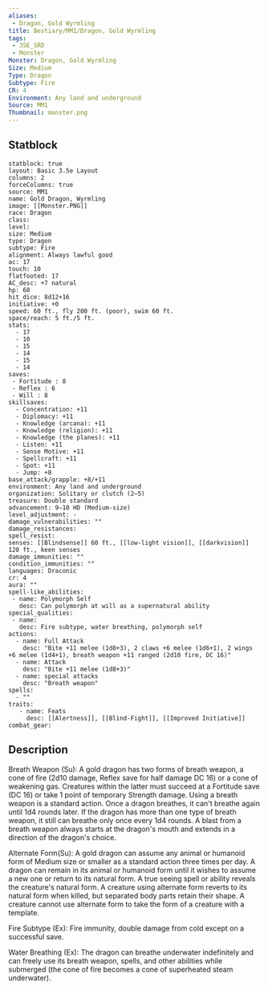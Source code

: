 ```yaml
---
aliases:
 - Dragon, Gold Wyrmling
title: Bestiary/MM1/Dragon, Gold Wyrmling
tags:
 - 35E_SRD
 - Monster
Monster: Dragon, Gold Wyrmling
Size: Medium
Type: Dragon
Subtype: Fire
CR: 4
Environment: Any land and underground
Source: MM1
Thumbnail: monster.png
---
```


## Statblock

```statblock
statblock: true
layout: Basic 3.5e Layout
columns: 2
forceColumns: true
source: MM1 
name: Gold Dragon, Wyrmling
image: [[Monster.PNG]]
race: Dragon
class: 
level: 
size: Medium
type: Dragon
subtype: Fire
alignment: Always lawful good
ac: 17
touch: 10
flatfooted: 17
AC_desc: +7 natural
hp: 68
hit_dice: 8d12+16
initiative: +0
speed: 60 ft., fly 200 ft. (poor), swim 60 ft.
space/reach: 5 ft./5 ft.
stats:
  - 17
  - 10
  - 15
  - 14
  - 15
  - 14
saves:
 - Fortitude : 8
 - Reflex : 6
 - Will : 8
skillsaves:
  - Concentration: +11
  - Diplomacy: +11
  - Knowledge (arcana): +11
  - Knowledge (religion): +11
  - Knowledge (the planes): +11
  - Listen: +11
  - Sense Motive: +11
  - Spellcraft: +11
  - Spot: +11
  - Jump: +8
base_attack/grapple: +8/+11
environment: Any land and underground
organization: Solitary or clutch (2–5)
treasure: Double standard
advancement: 9–10 HD (Medium-size)
level_adjustment: -
damage_vulnerabilities: ""
damage_resistances: 
spell_resist: 
senses: [[Blindsense]] 60 ft., [[low-light vision]], [[darkvision]] 120 ft., keen senses
damage_immunities: ""
condition_immunities: ""
languages: Draconic
cr: 4
aura: ""
spell-like_abilities:
 - name: Polymorph Self
   desc: Can polymorph at will as a supernatural ability
special_qualities:
 - name: 
   desc: Fire subtype, water breathing, polymorph self
actions:
  - name: Full Attack
    desc: "Bite +11 melee (1d8+3), 2 claws +6 melee (1d6+1), 2 wings +6 melee (1d4+1), breath weapon +11 ranged (2d10 fire, DC 16)"
  - name: Attack
    desc: "Bite +11 melee (1d8+3)"
  - name: special attacks
    desc: "Breath weapon"
spells:
  - ""
traits:
   - name: Feats
     desc: [[Alertness]], [[Blind-Fight]], [[Improved Initiative]]
combat_gear:  
```

## Description






Breath Weapon (Su): A gold dragon has two forms of breath weapon, a cone of fire (2d10 damage, Reflex save for half damage DC 16) or a cone of weakening gas. Creatures within the latter must succeed at a Fortitude save (DC 16) or take 1 point of temporary Strength damage. Using a breath weapon is a standard action. Once a dragon breathes, it can't breathe again until 1d4 rounds later. If the dragon has more than one type of breath weapon, it still can breathe only once every 1d4 rounds. A blast from a breath weapon always starts at the dragon's mouth and extends in a direction of the dragon's choice.

Alternate Form(Su): A gold dragon can assume any animal or humanoid form of Medium size or smaller as a standard action three times per day. A dragon can remain in its animal or humanoid form until it wishes to assume a new one or return to its natural form. A true seeing spell or ability reveals the creature's natural form. A creature using alternate form reverts to its natural form when killed, but separated body parts retain their shape. A creature cannot use alternate form to take the form of a creature with a template.

Fire Subtype (Ex): Fire immunity, double damage from cold except on a successful save.

Water Breathing (Ex): The dragon can breathe underwater indefinitely and can freely use its breath weapon, spells, and other abilities while submerged (the cone of fire becomes a cone of superheated steam underwater).